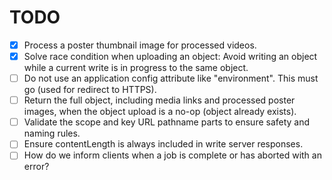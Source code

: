 TODO
====

- [x] Process a poster thumbnail image for processed videos.
- [x] Solve race condition when uploading an object: Avoid writing an object while a current write is in progress to the same object.
- [ ] Do not use an application config attribute like "environment". This must go (used for redirect to HTTPS).
- [ ] Return the full object, including media links and processed poster images, when the object upload is a no-op (object already exists).
- [ ] Validate the scope and key URL pathname parts to ensure safety and naming rules.
- [ ] Ensure contentLength is always included in write server responses.
- [ ] How do we inform clients when a job is complete or has aborted with an error?
